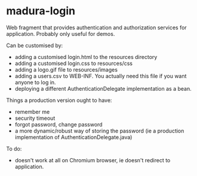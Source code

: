 madura-login
============

Web fragment that provides authentication and authorization services for application.
Probably only useful for demos.

Can be customised by:

 * adding a customised login.html to the resources directory
 * adding a customised login.css to resources/css
 * adding a logo.gif file to resources/images
 * adding a users.csv to WEB-INF. You actually need this file if you want anyone to log in.
 * deploying a different AuthenticationDelegate implementation as a bean.
 
Things a production version ought to have:

 * remember me
 * security timeout
 * forgot password, change password
 * a more dynamic/robust way of storing the password (ie a production implementation of AuthenticationDelegate.java)
  
To do:

 * doesn't work at all on Chromium browser, ie doesn't redirect to application.
